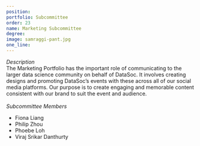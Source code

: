 ```yaml
---
position: 
portfolio: Subcommittee
order: 23
name: Marketing Subcommittee
degree: 
image: samraggi-pant.jpg
one_line:
---
```

*Description*
<br>
The Marketing Portfolio has the important role of communicating to the larger data science community on behalf of DataSoc. It
involves creating designs and promoting DataSoc’s events with these across all of our social media platforms. Our purpose is to
create engaging and memorable content consistent with our brand to suit the event and audience.
<br><br>
*Subcommittee Members*
<br>
* Fiona Liang
* Philip Zhou
* Phoebe Loh
* Viraj Srikar Danthurty
<br><br>